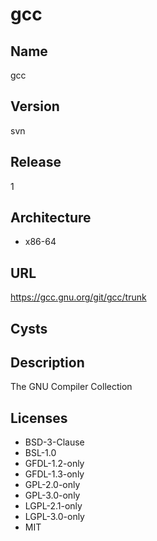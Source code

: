 # gcc

## Name
gcc

## Version
svn

## Release
1

## Architecture
* x86-64

## URL
https://gcc.gnu.org/git/gcc/trunk

## Cysts

## Description
The GNU Compiler Collection

## Licenses
* BSD-3-Clause
* BSL-1.0
* GFDL-1.2-only
* GFDL-1.3-only
* GPL-2.0-only
* GPL-3.0-only
* LGPL-2.1-only
* LGPL-3.0-only
* MIT

